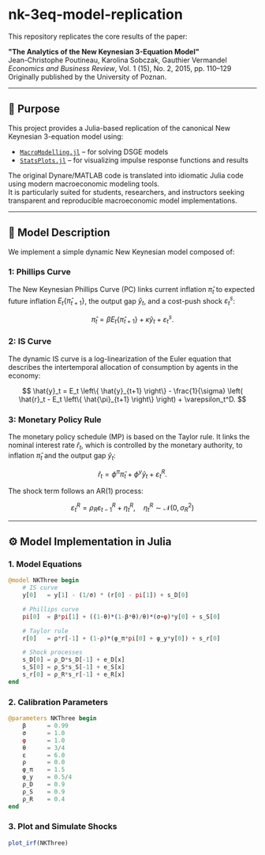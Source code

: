 # nk-3eq-model-replication

This repository replicates the core results of the paper:

**"The Analytics of the New Keynesian 3-Equation Model"**  
Jean-Christophe Poutineau, Karolina Sobczak, Gauthier Vermandel  
_Economics and Business Review_, Vol. 1 (15), No. 2, 2015, pp. 110–129  
Originally published by the University of Poznan.

---

## 📌 Purpose

This project provides a Julia-based replication of the canonical New Keynesian 3-equation model using:

- [`MacroModelling.jl`](https://github.com/IMFS-MMB/MacroModelling.jl) – for solving DSGE models
- [`StatsPlots.jl`](https://github.com/JuliaPlots/StatsPlots.jl) – for visualizing impulse response functions and results

The original Dynare/MATLAB code is translated into idiomatic Julia code using modern macroeconomic modeling tools.  
It is particularly suited for students, researchers, and instructors seeking transparent and reproducible macroeconomic model implementations.

---

## 📘 Model Description

We implement a simple dynamic New Keynesian model composed of:

### 1: Phillips Curve

The New Keynesian Phillips Curve (PC) links current inflation $\hat{\pi}_t$ to expected future inflation $E_t\{\hat{\pi}_{t+1}\}$, the output gap $\hat{y}_t$, and a cost-push shock $\varepsilon_t^s$:

$$
\hat{\pi}_t = \beta E_t \left\{ \hat{\pi}_{t+1} \right\} + \kappa \hat{y}_t + \varepsilon_t^s.
$$

### 2: IS Curve

The dynamic IS curve is a log-linearization of the Euler equation that describes the intertemporal allocation of consumption by agents in the economy:

$$
\hat{y}_t = E_t \left\{ \hat{y}_{t+1} \right\} - \frac{1}{\sigma} \left( \hat{r}_t - E_t \left\{ \hat{\pi}_{t+1} \right\} \right) + \varepsilon_t^D.
$$

### 3: Monetary Policy Rule

The monetary policy schedule (MP) is based on the Taylor rule. It links the nominal interest rate $\hat{r}_t$, which is controlled by the monetary authority, to inflation $\hat{\pi}_t$ and the output gap $\hat{y}_t$:

$$
\hat{r}_t = \phi^{\pi} \hat{\pi}_t + \phi^{y} \hat{y}_t + \varepsilon_t^R.
$$

The shock term follows an AR(1) process:

$$
\varepsilon_t^R = \rho_R \varepsilon_{t-1}^R + \eta_t^R, \quad \eta_t^R \sim \mathcal{N}(0, \sigma_R^2)
$$

---

## ⚙️ Model Implementation in Julia

### 1. Model Equations

```julia
@model NKThree begin
    # IS curve
    y[0]   = y[1] - (1/σ) * (r[0] - pi[1]) + s_D[0]

    # Phillips curve
    pi[0]  = β*pi[1] + ((1-θ)*(1-β*θ)/θ)*(σ+φ)*y[0] + s_S[0]

    # Taylor rule
    r[0]   = ρ*r[-1] + (1-ρ)*(φ_π*pi[0] + φ_y*y[0]) + s_r[0]

    # Shock processes
    s_D[0] = ρ_D*s_D[-1] + e_D[x]
    s_S[0] = ρ_S*s_S[-1] + e_S[x]
    s_r[0] = ρ_R*s_r[-1] + e_R[x]
end
```

### 2. Calibration Parameters 

```julia
@parameters NKThree begin
    β      = 0.99
    σ      = 1.0
    φ      = 1.0
    θ      = 3/4
    ε      = 6.0
    ρ      = 0.0
    φ_π    = 1.5
    φ_y    = 0.5/4
    ρ_D    = 0.9
    ρ_S    = 0.9
    ρ_R    = 0.4
end
```
### 3. Plot and Simulate Shocks 
```julia
plot_irf(NKThree)
```

